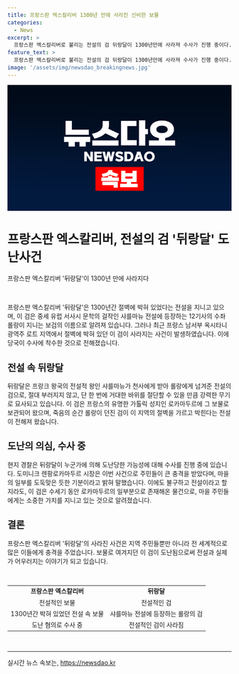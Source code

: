 ```yaml
---
title: 프랑스판 엑스칼리버 1300년 만에 사라진 신비한 보물
categories:
  - News
excerpt: >
  프랑스판 엑스칼리버로 불리는 전설의 검 뒤랑달이 1300년만에 사라져 수사가 진행 중이다. 뒤랑달은 중세 유럽 서사시에서 유명한 보검으로, 롤랑이 사용한 것으로 전해진다. 프랑스 남서부 도시 로카마두르의 절벽에서 사라진 뒤랑달은 도난 가능성에 대한 수사를 받고 있다. 이 전설적인 검은 프랑크 왕국의 왕이 건넨 것으로 묘사되며, 전설적 성지로 알려진 로카마두르에는 뒤랑달의 이야기가 전해진다. 현지 관광 당국은 뒤랑달이 복제라 주장하지만, 이를 그리워하는 마을 주민들의 충격과 슬픔이 크다. 도미니크 렌팡로카마두르 시장은 전설과 마을의 운명이 얽혀 있다며 뒤랑달을 그리워할 것이라고 말했다.
feature_text: >
  프랑스판 엑스칼리버로 불리는 전설의 검 뒤랑달이 1300년만에 사라져 수사가 진행 중이다. 뒤랑달은 중세 유럽 서사시에서 유명한 보검으로, 롤랑이 사용한 것으로 전해진다. 프랑스 남서부 도시 로카마두르의 절벽에서 사라진 뒤랑달은 도난 가능성에 대한 수사를 받고 있다. 이 전설적인 검은 프랑크 왕국의 왕이 건넨 것으로 묘사되며, 전설적 성지로 알려진 로카마두르에는 뒤랑달의 이야기가 전해진다. 현지 관광 당국은 뒤랑달이 복제라 주장하지만, 이를 그리워하는 마을 주민들의 충격과 슬픔이 크다. 도미니크 렌팡로카마두르 시장은 전설과 마을의 운명이 얽혀 있다며 뒤랑달을 그리워할 것이라고 말했다.
image: '/assets/img/newsdao_breakingnews.jpg'
---
```


<p><img src="/assets/img/newsdao_breakingnews.jpg" alt="flaretime 속보" /></p>

<h1>프랑스판 엑스칼리버, 전설의 검 '뒤랑달' 도난사건</h1>

<p data-ke-size="size16">프랑스판 엑스칼리버 '뒤랑달'이 1300년 만에 사라지다</p>

<p>​</p>

<p>프랑스판 엑스칼리버 '뒤랑달'은 1300년간 절벽에 박혀 있었다는 전설을 지니고 있으며, 이 검은 중세 유럽 서사시 문학의 걸작인 샤를마뉴 전설에 등장하는 12기사의 수좌 롤랑이 지니는 보검의 이름으로 알려져 있습니다. 그러나 최근 프랑스 남서부 옥시타니광역주 로트 지역에서 절벽에 박혀 있던 이 검이 사라지는 사건이 발생하였습니다. 이에 당국이 수사에 착수한 것으로 전해졌습니다.</p>

<h2>전설 속 뒤랑달</h2>

<p>뒤랑달은 프랑크 왕국의 전설적 왕인 샤를마뉴가 천사에게 받아 롤랑에게 넘겨준 전설의 검으로, 절대 부러지지 않고, 단 한 번에 거대한 바위를 절단할 수 있을 만큼 강력한 무기로 묘사되고 있습니다. 이 검은 프랑스의 유명한 가톨릭 성지인 로카마두르에 그 보물로 보관되어 왔으며, 죽음의 순간 롤랑이 던진 검이 이 지역의 절벽을 가르고 박힌다는 전설이 전해져 왔습니다.</p>

<h2>도난의 의심, 수사 중</h2>

<p>현지 경찰은 뒤랑달이 누군가에 의해 도난당한 가능성에 대해 수사를 진행 중에 있습니다. 도미니크 렌팡로카마두르 시장은 이번 사건으로 주민들이 큰 충격을 받았다며, 마을의 일부를 도둑맞은 듯한 기분이라고 밝혀 말했습니다. 이에도 불구하고 전설이라고 할지라도, 이 검은 수세기 동안 로카마두르의 일부분으로 존재해온 물건으로, 마을 주민들에게는 소중한 가치를 지니고 있는 것으로 알려졌습니다.</p>

<h2>결론</h2>

<p>프랑스판 엑스칼리버 '뒤랑달'의 사라진 사건은 지역 주민들뿐만 아니라 전 세계적으로 많은 이들에게 충격을 주었습니다. 보물로 여겨지던 이 검이 도난됨으로써 전설과 실제가 어우러지는 이야기가 되고 있습니다.</p>

<p>​</p>

<table>
    <tbody>
        <tr>
            <td style="text-align: center; height: 17px;"><b>프랑스판 엑스칼리버</b></td>
            <td style="text-align: center; height: 17px;"><b>뒤랑달</b></td>
        </tr>
        <tr>
            <td style="text-align: center; height: 17px;">전설적인 보물</td>
            <td style="text-align: center; height: 17px;">전설적인 검</td>
        </tr>
        <tr>
            <td style="text-align: center; height: 17px;">1300년간 박혀 있었던 전설 속 보물</td>
            <td style="text-align: center; height: 17px;">샤를마뉴 전설에 등장하는 롤랑의 검</td>
        </tr>
        <tr>
            <td style="text-align: center; height: 17px;">도난 혐의로 수사 중</td>
            <td style="text-align: center; height: 17px;">전설적인 검이 사라짐</td>
        </tr>
    </tbody>
</table>

<p>​
<hr></p>
실시간 뉴스 속보는, <a href="https://newsdao.kr" rel="dofollow">https://newsdao.kr</a>


